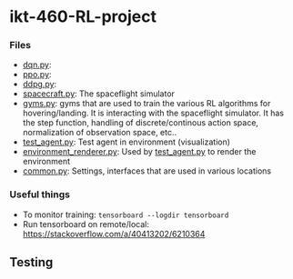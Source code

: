 # ikt-460-RL-project

### Files
* [dqn.py](./dqn.py): 
* [ppo.py](./ppo.py): 
* [ddpg.py](./ddpg.py):
* [spacecraft.py](./spacecraft.py): The spaceflight simulator
* [gyms.py](./gyms.py): gyms that are used to train the various RL algorithms for hovering/landing. It is interacting with the spaceflight simulator. It has the step function, handling of discrete/continous action space, normalization of observation space, etc..
* [test_agent.py](./test_agent.py): Test agent in environment (visualization)
* [environment_renderer.py](./environment_renderer.py): Used by [test_agent.py](./test_agent.py) to render the environment
* [common.py](./common.py): Settings, interfaces that are used in various locations

### Useful things
* To monitor training: `tensorboard --logdir tensorboard`
* Run tensorboard on remote/local: https://stackoverflow.com/a/40413202/6210364


## Testing